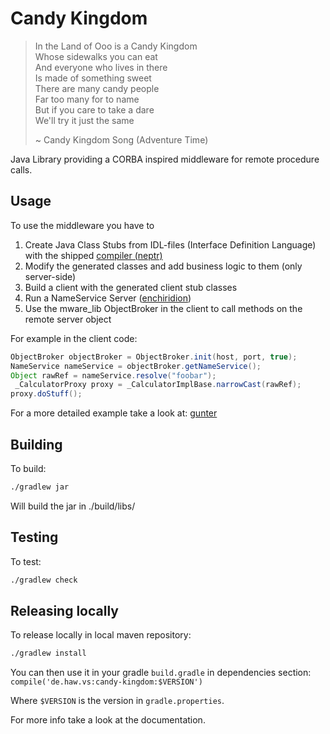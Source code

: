 # Candy Kingdom
> In the Land of Ooo is a Candy Kingdom <br>
> Whose sidewalks you can eat<br>
> And everyone who lives in there<br> 
> Is made of something sweet<br>
> There are many candy people<br>
> Far too many for to name <br>
> But if you care to take a dare<br> 
> We'll try it just the same<br>
> 
> ~ Candy Kingdom Song (Adventure Time)

Java Library providing a CORBA inspired middleware for remote procedure calls.

## Usage

To use the middleware you have to
1. Create Java Class Stubs from IDL-files (Interface Definition Language) with the shipped [compiler (neptr)](https://github.com/meandor/vs2017/tree/master/exercise4/idl-compiler) 
2. Modify the generated classes and add business logic to them (only server-side)
3. Build a client with the generated client stub classes
4. Run a NameService Server ([enchiridion](https://github.com/meandor/vs2017/tree/master/exercise4/nameservice))
5. Use the mware_lib ObjectBroker in the client to call methods on the remote server object

For example in the client code:
```java
ObjectBroker objectBroker = ObjectBroker.init(host, port, true);
NameService nameService = objectBroker.getNameService();
Object rawRef = nameService.resolve("foobar");
 _CalculatorProxy proxy = _CalculatorImplBase.narrowCast(rawRef);
proxy.doStuff();

```

For a more detailed example take a look at: [gunter](https://github.com/meandor/gunter)

## Building
To build:
```bash
./gradlew jar
```
Will build the jar in ./build/libs/

## Testing
To test:
```bash
./gradlew check
```

## Releasing locally
To release locally in local maven repository:
```bash
./gradlew install
```

You can then use it in your gradle `build.gradle` in dependencies section:
`compile('de.haw.vs:candy-kingdom:$VERSION')`

Where `$VERSION` is the version in `gradle.properties`.

For more info take a look at the documentation.